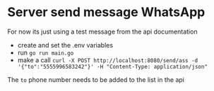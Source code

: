 # Server send message WhatsApp

For now its just using a test message from the api documentation

- create and set the .env variables
- run `go run main.go`
- make a call `curl -X POST http://localhost:8080/send/ass -d '{"to":"5555996583242"}' -H "Content-Type: application/json"`

The `to` phone number needs to be added to the list in the api
